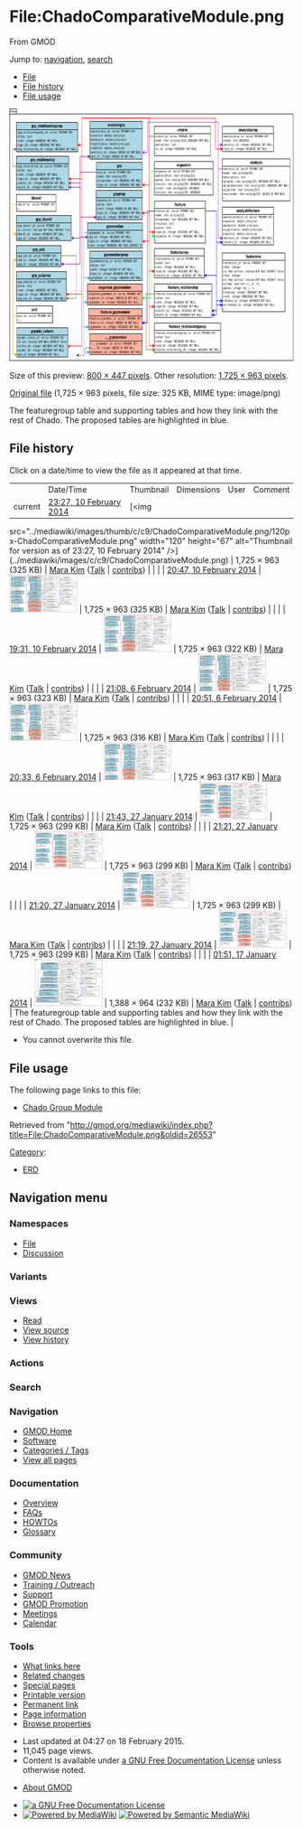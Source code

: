 <div id="mw-page-base" class="noprint">

</div>

<div id="mw-head-base" class="noprint">

</div>

<div id="content" class="mw-body" role="main">

<span id="top"></span>

<div id="mw-js-message" style="display:none;">

</div>



# <span dir="auto">File:ChadoComparativeModule.png</span>

<div id="bodyContent">

<div id="siteSub">

From GMOD

</div>

<div id="contentSub">

</div>

<div id="jump-to-nav" class="mw-jump">

Jump to: [navigation](#mw-navigation), [search](#p-search)

</div>

<div id="mw-content-text">

- [File](#file)
- [File history](#filehistory)
- [File usage](#filelinks)

<div id="file" class="fullImageLink">

[<img
src="../mediawiki/images/thumb/c/c9/ChadoComparativeModule.png/800px-ChadoComparativeModule.png"
srcset="../mediawiki/images/thumb/c/c9/ChadoComparativeModule.png/1200px-ChadoComparativeModule.png 1.5x, ../mediawiki/images/thumb/c/c9/ChadoComparativeModule.png/1600px-ChadoComparativeModule.png 2x"
width="800" height="447" alt="File:ChadoComparativeModule.png" />](../mediawiki/images/c/c9/ChadoComparativeModule.png)

<div class="mw-filepage-resolutioninfo">

Size of this preview: <a
href="../mediawiki/images/thumb/c/c9/ChadoComparativeModule.png/800px-ChadoComparativeModule.png"
class="mw-thumbnail-link">800 × 447 pixels</a>.
<span class="mw-filepage-other-resolutions">Other resolution:
<a href="../mediawiki/images/c/c9/ChadoComparativeModule.png"
class="mw-thumbnail-link">1,725 × 963 pixels</a>.</span>

</div>

</div>

<div class="fullMedia">

<a href="../mediawiki/images/c/c9/ChadoComparativeModule.png"
class="internal" title="ChadoComparativeModule.png">Original file</a>
‎<span class="fileInfo">(1,725 × 963 pixels, file size: 325 KB, MIME
type: image/png)</span>

</div>

<div id="mw-imagepage-content" class="mw-content-ltr" lang="en"
dir="ltr">

The featuregroup table and supporting tables and how they link with the
rest of Chado. The proposed tables are highlighted in blue.

</div>

## File history

<div id="mw-imagepage-section-filehistory">

Click on a date/time to view the file as it appeared at that time.

|  |  |  |  |  |  |
|----|----|----|----|----|----|
|  | Date/Time | Thumbnail | Dimensions | User | Comment |
| current | [23:27, 10 February 2014](../mediawiki/images/c/c9/ChadoComparativeModule.png) | [<img
src="../mediawiki/images/thumb/c/c9/ChadoComparativeModule.png/120px-ChadoComparativeModule.png"
width="120" height="67"
alt="Thumbnail for version as of 23:27, 10 February 2014" />](../mediawiki/images/c/c9/ChadoComparativeModule.png) | 1,725 × 963 <span style="white-space: nowrap;">(325 KB)</span> | <a href="User:Mara_Kim" class="mw-userlink" title="User:Mara Kim">Mara
Kim</a> <span style="white-space: nowrap;"> <span class="mw-usertoollinks">(<a
href="http://gmod.org/mediawiki/index.php?title=User_talk:Mara_Kim&amp;action=edit&amp;redlink=1"
class="new" title="User talk:Mara Kim (page does not exist)">Talk</a> \| [contribs](Special:Contributions/Mara_Kim "Special:Contributions/Mara Kim"))</span></span> |  |
|  | [20:47, 10 February 2014](../mediawiki/images/archive/c/c9/20140210232728!ChadoComparativeModule.png) | [<img
src="../mediawiki/images/thumb/archive/c/c9/20140210232728!ChadoComparativeModule.png/120px-ChadoComparativeModule.png"
width="120" height="67"
alt="Thumbnail for version as of 20:47, 10 February 2014" />](../mediawiki/images/archive/c/c9/20140210232728!ChadoComparativeModule.png) | 1,725 × 963 <span style="white-space: nowrap;">(325 KB)</span> | <a href="User:Mara_Kim" class="mw-userlink" title="User:Mara Kim">Mara
Kim</a> <span style="white-space: nowrap;"> <span class="mw-usertoollinks">(<a
href="http://gmod.org/mediawiki/index.php?title=User_talk:Mara_Kim&amp;action=edit&amp;redlink=1"
class="new" title="User talk:Mara Kim (page does not exist)">Talk</a> \| [contribs](Special:Contributions/Mara_Kim "Special:Contributions/Mara Kim"))</span></span> |  |
|  | [19:31, 10 February 2014](../mediawiki/images/archive/c/c9/20140210204705!ChadoComparativeModule.png) | [<img
src="../mediawiki/images/thumb/archive/c/c9/20140210204705!ChadoComparativeModule.png/120px-ChadoComparativeModule.png"
width="120" height="67"
alt="Thumbnail for version as of 19:31, 10 February 2014" />](../mediawiki/images/archive/c/c9/20140210204705!ChadoComparativeModule.png) | 1,725 × 963 <span style="white-space: nowrap;">(322 KB)</span> | <a href="User:Mara_Kim" class="mw-userlink" title="User:Mara Kim">Mara
Kim</a> <span style="white-space: nowrap;"> <span class="mw-usertoollinks">(<a
href="http://gmod.org/mediawiki/index.php?title=User_talk:Mara_Kim&amp;action=edit&amp;redlink=1"
class="new" title="User talk:Mara Kim (page does not exist)">Talk</a> \| [contribs](Special:Contributions/Mara_Kim "Special:Contributions/Mara Kim"))</span></span> |  |
|  | [21:08, 6 February 2014](../mediawiki/images/archive/c/c9/20140210193117!ChadoComparativeModule.png) | [<img
src="../mediawiki/images/thumb/archive/c/c9/20140210193117!ChadoComparativeModule.png/120px-ChadoComparativeModule.png"
width="120" height="67"
alt="Thumbnail for version as of 21:08, 6 February 2014" />](../mediawiki/images/archive/c/c9/20140210193117!ChadoComparativeModule.png) | 1,725 × 963 <span style="white-space: nowrap;">(323 KB)</span> | <a href="User:Mara_Kim" class="mw-userlink" title="User:Mara Kim">Mara
Kim</a> <span style="white-space: nowrap;"> <span class="mw-usertoollinks">(<a
href="http://gmod.org/mediawiki/index.php?title=User_talk:Mara_Kim&amp;action=edit&amp;redlink=1"
class="new" title="User talk:Mara Kim (page does not exist)">Talk</a> \| [contribs](Special:Contributions/Mara_Kim "Special:Contributions/Mara Kim"))</span></span> |  |
|  | [20:51, 6 February 2014](../mediawiki/images/archive/c/c9/20140206210851!ChadoComparativeModule.png) | [<img
src="../mediawiki/images/thumb/archive/c/c9/20140206210851!ChadoComparativeModule.png/120px-ChadoComparativeModule.png"
width="120" height="67"
alt="Thumbnail for version as of 20:51, 6 February 2014" />](../mediawiki/images/archive/c/c9/20140206210851!ChadoComparativeModule.png) | 1,725 × 963 <span style="white-space: nowrap;">(316 KB)</span> | <a href="User:Mara_Kim" class="mw-userlink" title="User:Mara Kim">Mara
Kim</a> <span style="white-space: nowrap;"> <span class="mw-usertoollinks">(<a
href="http://gmod.org/mediawiki/index.php?title=User_talk:Mara_Kim&amp;action=edit&amp;redlink=1"
class="new" title="User talk:Mara Kim (page does not exist)">Talk</a> \| [contribs](Special:Contributions/Mara_Kim "Special:Contributions/Mara Kim"))</span></span> |  |
|  | [20:33, 6 February 2014](../mediawiki/images/archive/c/c9/20140206205131!ChadoComparativeModule.png) | [<img
src="../mediawiki/images/thumb/archive/c/c9/20140206205131!ChadoComparativeModule.png/120px-ChadoComparativeModule.png"
width="120" height="67"
alt="Thumbnail for version as of 20:33, 6 February 2014" />](../mediawiki/images/archive/c/c9/20140206205131!ChadoComparativeModule.png) | 1,725 × 963 <span style="white-space: nowrap;">(317 KB)</span> | <a href="User:Mara_Kim" class="mw-userlink" title="User:Mara Kim">Mara
Kim</a> <span style="white-space: nowrap;"> <span class="mw-usertoollinks">(<a
href="http://gmod.org/mediawiki/index.php?title=User_talk:Mara_Kim&amp;action=edit&amp;redlink=1"
class="new" title="User talk:Mara Kim (page does not exist)">Talk</a> \| [contribs](Special:Contributions/Mara_Kim "Special:Contributions/Mara Kim"))</span></span> |  |
|  | [21:43, 27 January 2014](../mediawiki/images/archive/c/c9/20140206203358!ChadoComparativeModule.png) | [<img
src="../mediawiki/images/thumb/archive/c/c9/20140206203358!ChadoComparativeModule.png/120px-ChadoComparativeModule.png"
width="120" height="67"
alt="Thumbnail for version as of 21:43, 27 January 2014" />](../mediawiki/images/archive/c/c9/20140206203358!ChadoComparativeModule.png) | 1,725 × 963 <span style="white-space: nowrap;">(299 KB)</span> | <a href="User:Mara_Kim" class="mw-userlink" title="User:Mara Kim">Mara
Kim</a> <span style="white-space: nowrap;"> <span class="mw-usertoollinks">(<a
href="http://gmod.org/mediawiki/index.php?title=User_talk:Mara_Kim&amp;action=edit&amp;redlink=1"
class="new" title="User talk:Mara Kim (page does not exist)">Talk</a> \| [contribs](Special:Contributions/Mara_Kim "Special:Contributions/Mara Kim"))</span></span> |  |
|  | [21:21, 27 January 2014](../mediawiki/images/archive/c/c9/20140127214312!ChadoComparativeModule.png) | [<img
src="../mediawiki/images/thumb/archive/c/c9/20140127214312!ChadoComparativeModule.png/120px-ChadoComparativeModule.png"
width="120" height="67"
alt="Thumbnail for version as of 21:21, 27 January 2014" />](../mediawiki/images/archive/c/c9/20140127214312!ChadoComparativeModule.png) | 1,725 × 963 <span style="white-space: nowrap;">(299 KB)</span> | <a href="User:Mara_Kim" class="mw-userlink" title="User:Mara Kim">Mara
Kim</a> <span style="white-space: nowrap;"> <span class="mw-usertoollinks">(<a
href="http://gmod.org/mediawiki/index.php?title=User_talk:Mara_Kim&amp;action=edit&amp;redlink=1"
class="new" title="User talk:Mara Kim (page does not exist)">Talk</a> \| [contribs](Special:Contributions/Mara_Kim "Special:Contributions/Mara Kim"))</span></span> |  |
|  | [21:20, 27 January 2014](../mediawiki/images/archive/c/c9/20140127212118!ChadoComparativeModule.png) | [<img
src="../mediawiki/images/thumb/archive/c/c9/20140127212118!ChadoComparativeModule.png/120px-ChadoComparativeModule.png"
width="120" height="67"
alt="Thumbnail for version as of 21:20, 27 January 2014" />](../mediawiki/images/archive/c/c9/20140127212118!ChadoComparativeModule.png) | 1,725 × 963 <span style="white-space: nowrap;">(299 KB)</span> | <a href="User:Mara_Kim" class="mw-userlink" title="User:Mara Kim">Mara
Kim</a> <span style="white-space: nowrap;"> <span class="mw-usertoollinks">(<a
href="http://gmod.org/mediawiki/index.php?title=User_talk:Mara_Kim&amp;action=edit&amp;redlink=1"
class="new" title="User talk:Mara Kim (page does not exist)">Talk</a> \| [contribs](Special:Contributions/Mara_Kim "Special:Contributions/Mara Kim"))</span></span> |  |
|  | [21:19, 27 January 2014](../mediawiki/images/archive/c/c9/20140127212008!ChadoComparativeModule.png) | [<img
src="../mediawiki/images/thumb/archive/c/c9/20140127212008!ChadoComparativeModule.png/120px-ChadoComparativeModule.png"
width="120" height="67"
alt="Thumbnail for version as of 21:19, 27 January 2014" />](../mediawiki/images/archive/c/c9/20140127212008!ChadoComparativeModule.png) | 1,725 × 963 <span style="white-space: nowrap;">(299 KB)</span> | <a href="User:Mara_Kim" class="mw-userlink" title="User:Mara Kim">Mara
Kim</a> <span style="white-space: nowrap;"> <span class="mw-usertoollinks">(<a
href="http://gmod.org/mediawiki/index.php?title=User_talk:Mara_Kim&amp;action=edit&amp;redlink=1"
class="new" title="User talk:Mara Kim (page does not exist)">Talk</a> \| [contribs](Special:Contributions/Mara_Kim "Special:Contributions/Mara Kim"))</span></span> |  |
|  | [01:51, 17 January 2014](../mediawiki/images/archive/c/c9/20140127211933!ChadoComparativeModule.png) | [<img
src="../mediawiki/images/thumb/archive/c/c9/20140127211933!ChadoComparativeModule.png/120px-ChadoComparativeModule.png"
width="120" height="83"
alt="Thumbnail for version as of 01:51, 17 January 2014" />](../mediawiki/images/archive/c/c9/20140127211933!ChadoComparativeModule.png) | 1,388 × 964 <span style="white-space: nowrap;">(232 KB)</span> | <a href="User:Mara_Kim" class="mw-userlink" title="User:Mara Kim">Mara
Kim</a> <span style="white-space: nowrap;"> <span class="mw-usertoollinks">(<a
href="http://gmod.org/mediawiki/index.php?title=User_talk:Mara_Kim&amp;action=edit&amp;redlink=1"
class="new" title="User talk:Mara Kim (page does not exist)">Talk</a> \| [contribs](Special:Contributions/Mara_Kim "Special:Contributions/Mara Kim"))</span></span> | The featuregroup table and supporting tables and how they link with the rest of Chado. The proposed tables are highlighted in blue. |

</div>

- <span id="mw-imagepage-upload-disallowed">You cannot overwrite this
  file.</span>

## File usage

<div id="mw-imagepage-section-linkstoimage">

The following page links to this file:

- [Chado Group Module](Chado_Group_Module "Chado Group Module")

</div>

</div>

<div class="printfooter">

Retrieved from
"<http://gmod.org/mediawiki/index.php?title=File:ChadoComparativeModule.png&oldid=26553>"

</div>

<div id="catlinks" class="catlinks">

<div id="mw-normal-catlinks" class="mw-normal-catlinks">

[Category](Special:Categories "Special:Categories"):

- [ERD](Category:ERD "Category:ERD")

</div>

</div>

<div class="visualClear">

</div>

</div>

</div>

<div id="mw-navigation">

## Navigation menu

<div id="mw-head">



<div id="left-navigation">

<div id="p-namespaces" class="vectorTabs" role="navigation"
aria-labelledby="p-namespaces-label">

### Namespaces

- <span id="ca-nstab-image"><a href="File:ChadoComparativeModule.png" accesskey="c"
  title="View the file page [c]">File</a></span>
- <span id="ca-talk"><a
  href="http://gmod.org/mediawiki/index.php?title=File_talk:ChadoComparativeModule.png&amp;action=edit&amp;redlink=1"
  accesskey="t"
  title="Discussion about the content page [t]">Discussion</a></span>

</div>

<div id="p-variants" class="vectorMenu emptyPortlet" role="navigation"
aria-labelledby="p-variants-label">

### 

### Variants[](#)

<div class="menu">

</div>

</div>

</div>

<div id="right-navigation">

<div id="p-views" class="vectorTabs" role="navigation"
aria-labelledby="p-views-label">

### Views

- <span id="ca-view">[Read](File:ChadoComparativeModule.png)</span>
- <span id="ca-viewsource"><a
  href="http://gmod.org/mediawiki/index.php?title=File:ChadoComparativeModule.png&amp;action=edit"
  accesskey="e" title="This page is protected.
  You can view its source [e]">View source</a></span>
- <span id="ca-history"><a
  href="http://gmod.org/mediawiki/index.php?title=File:ChadoComparativeModule.png&amp;action=history"
  accesskey="h" title="Past revisions of this page [h]">View history</a></span>

</div>

<div id="p-cactions" class="vectorMenu emptyPortlet" role="navigation"
aria-labelledby="p-cactions-label">

### Actions[](#)

<div class="menu">

</div>

</div>

<div id="p-search" role="search">

### Search

<div id="simpleSearch">

</div>

</div>

</div>

</div>

<div id="mw-panel">

<div id="p-logo" role="banner">

<a href="Main_Page"
style="background-image: url(../images/GMOD-cogs.png);"
title="Visit the main page"></a>

</div>

<div id="p-Navigation" class="portal" role="navigation"
aria-labelledby="p-Navigation-label">

### Navigation

<div class="body">

- <span id="n-GMOD-Home">[GMOD Home](Main_Page)</span>
- <span id="n-Software">[Software](GMOD_Components)</span>
- <span id="n-Categories-.2F-Tags">[Categories /
  Tags](Categories)</span>
- <span id="n-View-all-pages">[View all pages](Special:AllPages)</span>

</div>

</div>

<div id="p-Documentation" class="portal" role="navigation"
aria-labelledby="p-Documentation-label">

### Documentation

<div class="body">

- <span id="n-Overview">[Overview](Overview)</span>
- <span id="n-FAQs">[FAQs](Category:FAQ)</span>
- <span id="n-HOWTOs">[HOWTOs](Category:HOWTO)</span>
- <span id="n-Glossary">[Glossary](Glossary)</span>

</div>

</div>

<div id="p-Community" class="portal" role="navigation"
aria-labelledby="p-Community-label">

### Community

<div class="body">

- <span id="n-GMOD-News">[GMOD News](GMOD_News)</span>
- <span id="n-Training-.2F-Outreach">[Training /
  Outreach](Training_and_Outreach)</span>
- <span id="n-Support">[Support](Support)</span>
- <span id="n-GMOD-Promotion">[GMOD Promotion](GMOD_Promotion)</span>
- <span id="n-Meetings">[Meetings](Meetings)</span>
- <span id="n-Calendar">[Calendar](Calendar)</span>

</div>

</div>

<div id="p-tb" class="portal" role="navigation"
aria-labelledby="p-tb-label">

### Tools

<div class="body">

- <span id="t-whatlinkshere"><a href="Special:WhatLinksHere/File:ChadoComparativeModule.png"
  accesskey="j" title="A list of all wiki pages that link here [j]">What
  links here</a></span>
- <span id="t-recentchangeslinked"><a href="Special:RecentChangesLinked/File:ChadoComparativeModule.png"
  accesskey="k"
  title="Recent changes in pages linked from this page [k]">Related
  changes</a></span>
- <span id="t-specialpages"><a href="Special:SpecialPages" accesskey="q"
  title="A list of all special pages [q]">Special pages</a></span>
- <span id="t-print"><a
  href="http://gmod.org/mediawiki/index.php?title=File:ChadoComparativeModule.png&amp;printable=yes"
  rel="alternate" accesskey="p"
  title="Printable version of this page [p]">Printable version</a></span>
- <span id="t-permalink">[Permanent
  link](http://gmod.org/mediawiki/index.php?title=File:ChadoComparativeModule.png&oldid=26553 "Permanent link to this revision of the page")</span>
- <span id="t-info">[Page
  information](http://gmod.org/mediawiki/index.php?title=File:ChadoComparativeModule.png&action=info)</span>
- <span id="t-smwbrowselink"><a href="Special:Browse/File:ChadoComparativeModule.png"
  rel="smw-browse">Browse properties</a></span>

</div>

</div>

</div>

</div>

<div id="footer" role="contentinfo">

- <span id="footer-info-lastmod">Last updated at 04:27 on 18 February
  2015.</span>
- <span id="footer-info-viewcount">11,045 page views.</span>
- <span id="footer-info-copyright">Content is available under
  <a href="http://www.gnu.org/licenses/fdl-1.3.html" class="external"
  rel="nofollow">a GNU Free Documentation License</a> unless otherwise
  noted.</span>

<!-- -->

- <span id="footer-places-about">[About
  GMOD](GMOD:About "GMOD:About")</span>

<!-- -->

- <span id="footer-copyrightico">[<img src="http://www.gnu.org/graphics/gfdl-logo-small.png" width="88"
  height="31" alt="a GNU Free Documentation License" />](http://www.gnu.org/licenses/fdl-1.3.html)</span>
- <span id="footer-poweredbyico">[<img
  src="../mediawiki/skins/common/images/poweredby_mediawiki_88x31.png"
  width="88" height="31" alt="Powered by MediaWiki" />](http://www.mediawiki.org/)
  [<img
  src="../mediawiki/extensions/SemanticMediaWiki/resources/images/smw_button.png"
  width="88" height="31" alt="Powered by Semantic MediaWiki" />](https://www.semantic-mediawiki.org/wiki/Semantic_MediaWiki)</span>

<div style="clear:both">

</div>

</div>
